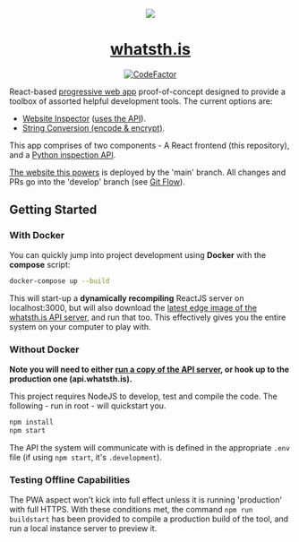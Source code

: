 <p align="center"><img src="https://user-images.githubusercontent.com/11209477/167717787-7f33f564-e975-4055-bf7b-c2b3c29e4f81.png" /></p>
<h1 align="center"><a href="https://whatsth.is">whatsth.is</a></h1>
<p align="center">
  <a href="https://www.codefactor.io/repository/github/soup-bowl/whatsth.is"><img src="https://www.codefactor.io/repository/github/soup-bowl/whatsth.is/badge" alt="CodeFactor" /></a>
</p>

React-based [progressive web app][pwa] proof-of-concept designed to provide a toolbox of assorted helpful development tools. The current options are:

* [Website Inspector](https://whatsth.is/inspect) ([uses the API][api]).
* [String Conversion (encode & encrypt)](https://whatsth.is/convert).

This app comprises of two components - A React frontend (this repository), and a [Python inspection API][api].

[The website this powers][site] is deployed by the 'main' branch. All changes and PRs go into the 'develop' branch (see [Git Flow](https://www.atlassian.com/git/tutorials/comparing-workflows/gitflow-workflow)).

## Getting Started

### With Docker

You can quickly jump into project development using **Docker** with the **compose** script:

```bash
docker-compose up --build
```

This will start-up a **dynamically recompiling** ReactJS server on localhost:3000, but will also download the [latest edge image of the whatsth.is API server][api], and run that too. This effectively gives you the entire system on your computer to play with.

### Without Docker

**Note you will need to either [run a copy of the API server][api], or hook up to the production one (api.whatsth.is).**

This project requires NodeJS to develop, test and compile the code. The following - run in root - will quickstart you.

```bash
npm install
npm start
```

The API the system will communicate with is defined in the appropriate `.env` file (if using `npm start`, it's `.development`).

### Testing Offline Capabilities

The PWA aspect won't kick into full effect unless it is running 'production' with full HTTPS. With these conditions met, the command `npm run buildstart` has been provided to compile a production build of the tool, and run a local instance server to preview it. 

[site]: https://whatsth.is
[pwa]:  https://web.dev/learn/pwa/progressive-web-apps/
[api]:  https://github.com/soup-bowl/api.whatsth.is
